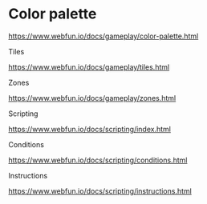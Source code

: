 Color palette
=============

https://www.webfun.io/docs/gameplay/color-palette.html

Tiles

https://www.webfun.io/docs/gameplay/tiles.html

Zones

https://www.webfun.io/docs/gameplay/zones.html

Scripting

https://www.webfun.io/docs/scripting/index.html

Conditions

https://www.webfun.io/docs/scripting/conditions.html

Instructions

https://www.webfun.io/docs/scripting/instructions.html


